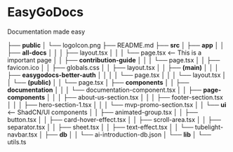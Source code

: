 # EasyGoDocs
Documentation made easy




<!-- This is a [Next.js](https://nextjs.org) project bootstrapped with [`create-next-app`](https://nextjs.org/docs/app/api-reference/cli/create-next-app).

## Getting Started

First, run the development server:

```bash
npm run dev
# or
yarn dev
# or
pnpm dev
# or
bun dev
```

Open [http://localhost:3000](http://localhost:3000) with your browser to see the result. -->

<!-- You can start editing the page by modifying `app/page.tsx`. The page auto-updates as you edit the file.

This project uses [`next/font`](https://nextjs.org/docs/app/building-your-application/optimizing/fonts) to automatically optimize and load [Geist](https://vercel.com/font), a new font family for Vercel. -->

<!-- ## Learn More

To learn more about Next.js, take a look at the following resources:

- [Next.js Documentation](https://nextjs.org/docs) - learn about Next.js features and API.
- [Learn Next.js](https://nextjs.org/learn) - an interactive Next.js tutorial.

You can check out [the Next.js GitHub repository](https://github.com/vercel/next.js) - your feedback and contributions are welcome!

## Deploy on Vercel

The easiest way to deploy your Next.js app is to use the [Vercel Platform](https://vercel.com/new?utm_medium=default-template&filter=next.js&utm_source=create-next-app&utm_campaign=create-next-app-readme) from the creators of Next.js.

Check out our [Next.js deployment documentation](https://nextjs.org/docs/app/building-your-application/deploying) for more details. -->



├── **public**
│   └── logoIcon.png
├── README.md
├── **src**
│   ├── **app**
│   │   ├── **all-docs**
│   │   │   ├── layout.tsx
│   │   │   └── page.tsx  <-- This is a important page
│   │   ├── **contribution-guide**
│   │   │   └── page.tsx
│   │   ├── favicon.ico
│   │   ├── globals.css
│   │   ├── layout.tsx
│   │   ├── **(main)**
│   │   │   ├── **easygodocs-better-auth**
│   │   │   │   └── page.tsx
│   │   │   └── layout.tsx
│   │   └── **(public)**
│   │       └── page.tsx
│   ├── **components**
│   │   ├── **documentation**
│   │   │   └── documentation-component.tsx
│   │   ├── **page-components**
│   │   │   ├── about-us-section.tsx
│   │   │   ├── footer-section.tsx
│   │   │   ├── hero-section-1.tsx
│   │   │   └── mvp-promo-section.tsx
│   │   └── **ui** <-- ShadCN/UI components
│   │       ├── animated-group.tsx
│   │       ├── button.tsx
│   │       ├── card-hover-effect.tsx
│   │       ├── scroll-area.tsx
│   │       ├── separator.tsx
│   │       ├── sheet.tsx
│   │       ├── text-effect.tsx
│   │       └── tubelight-navbar.tsx
│   ├── **db**
│   │   └── ai-introduction-db.json
│   └── **lib**
│  			 └── utils.ts
